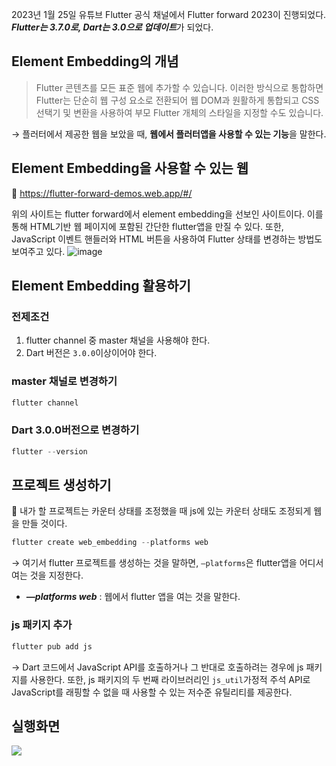 2023년 1월 25일 유튜브 Flutter 공식 채널에서 Flutter forward 2023이 진행되었다. ***Flutter는 3.7.0로, Dart는 3.0으로 업데이트***가 되었다.

## ****Element Embedding의 개념****

> Flutter 콘텐츠를 모든 표준 웹에 추가할 수 있습니다. 이러한 방식으로 통합하면 Flutter는 단순히 웹 구성 요소로 전환되어 웹 DOM과 원활하게 통합되고 CSS 선택기 및 변환을 사용하여 부모 Flutter 개체의 스타일을 지정할 수도 있습니다.
> 

→ 플러터에서 제공한 웹을 보았을 때, **웹에서 플러터앱을 사용할 수 있는 기능**을 말한다. 

## ****Element Embedding을 사용할 수 있는 웹****

💫 https://flutter-forward-demos.web.app/#/

위의 사이트는 flutter forward에서 element embedding을 선보인 사이트이다. 이를 통해 HTML기반 웹 페이지에 포함된 간단한 flutter앱을 만질 수 있다. 또한, JavaScript 이벤트 핸들러와 HTML 버튼을 사용하여 Flutter 상태를 변경하는 방법도 보여주고 있다.
![image](https://user-images.githubusercontent.com/90121929/230700802-10e66294-444d-4bdf-8b8a-22ddb20fa439.png)

## ****Element Embedding 활용하기****

### 전제조건

1. flutter channel 중 master 채널을 사용해야 한다.
2. Dart 버전은 `3.0.0`이상이어야 한다. 

### master 채널로 변경하기

```cpp
flutter channel
```

### Dart 3.0.0버전으로 변경하기

```cpp
flutter --version 
```

## 프로젝트 생성하기

💫 내가 할 프로젝트는 카운터 상태를 조정했을 때 js에 있는 카운터 상태도 조정되게 웹을 만들 것이다.


```cpp
flutter create web_embedding --platforms web
```

→ 여기서 flutter 프로젝트를 생성하는 것을 말하면, `—platforms`은 flutter앱을 어디서 여는 것을 지정한다. 

- ***—platforms web*** : 웹에서 flutter 앱을 여는 것을 말한다.

### js 패키지 추가

```cpp
flutter pub add js
```

→ Dart 코드에서 JavaScript API를 호출하거나 그 반대로 호출하려는 경우에 js 패키지를 사용한다. 또한, js 패키지의 두 번째 라이브러리인 `js_util`가정적 주석 API로 JavaScript를 래핑할 수 없을 때 사용할 수 있는 저수준 유틸리티를 제공한다.

## 실행화면

<img src="https://file.notion.so/f/s/94570c19-7d49-47f8-9453-5da3dcdf0cc3/Flutter_Demo_-_Chrome_2023-03-07_23-17-23_AdobeExpress_AdobeExpress.gif?id=8aaae20a-e9d9-40c6-a442-24f31ce5487a&table=block&spaceId=b12b0ef5-36af-4713-8130-4c2d165ea402&expirationTimestamp=1681008312879&signature=ye3JlKWXIl8TZXcFIPoTjLKJ_38G19cm8mBbH1YoHGo">
